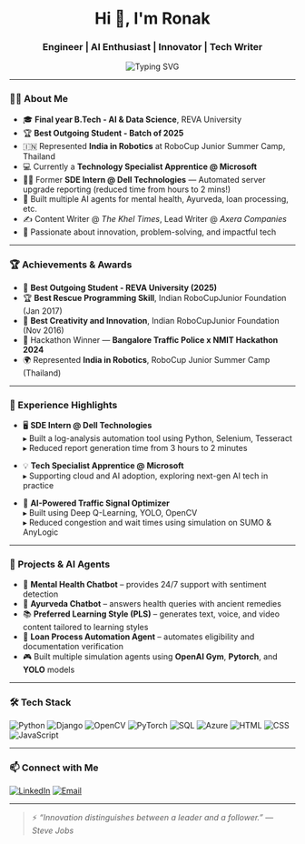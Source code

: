<h1 align="center">Hi 👋, I'm Ronak</h1>
<h3 align="center">Engineer | AI Enthusiast | Innovator | Tech Writer</h3>

<p align="center">
  <img src="https://readme-typing-svg.demolab.com?font=Fira+Code&size=24&pause=1000&color=00F9FF&center=true&vCenter=true&width=435&lines=AI+%26+Data+Science+Engineer;Building+cool+AI+Agents+%F0%9F%A4%96;Tech+Writer+%F0%9F%93%9A;Hackathon+Winner+%F0%9F%8F%86;Python+%7C+%7C+OpenCV+%7C+Cloud" alt="Typing SVG" />
</p>

---

### 👨‍🎓 About Me

- 🎓 **Final year B.Tech - AI & Data Science**, REVA University  
- 🏆 **Best Outgoing Student - Batch of 2025**  
- 🇮🇳 Represented **India in Robotics** at RoboCup Junior Summer Camp, Thailand  
- 💻 Currently a **Technology Specialist Apprentice @ Microsoft**  
- 🧑‍💻 Former **SDE Intern @ Dell Technologies** — Automated server upgrade reporting (reduced time from hours to 2 mins!)  
- 🧠 Built multiple AI agents for mental health, Ayurveda, loan processing, etc.  
- ✍️ Content Writer @ *The Khel Times*, Lead Writer @ *Axera Companies*  
- 🎯 Passionate about innovation, problem-solving, and impactful tech  

---

### 🏆 Achievements & Awards

- 🏅 **Best Outgoing Student - REVA University (2025)**  
- 🏆 **Best Rescue Programming Skill**, Indian RoboCupJunior Foundation (Jan 2017)  
- 🥇 **Best Creativity and Innovation**, Indian RoboCupJunior Foundation (Nov 2016)  
- 🧠 Hackathon Winner — **Bangalore Traffic Police x NMIT Hackathon 2024**  
- 🌍 Represented **India in Robotics**, RoboCup Junior Summer Camp (Thailand)

---

### 💼 Experience Highlights

- 🖥️ **SDE Intern @ Dell Technologies**  
  ▸ Built a log-analysis automation tool using Python, Selenium, Tesseract  
  ▸ Reduced report generation time from 3 hours to 2 minutes  
  
- 💡 **Tech Specialist Apprentice @ Microsoft**  
  ▸ Supporting cloud and AI adoption, exploring next-gen AI tech in practice

- 🚦 **AI-Powered Traffic Signal Optimizer**  
  ▸ Built using Deep Q-Learning, YOLO, OpenCV  
  ▸ Reduced congestion and wait times using simulation on SUMO & AnyLogic

---

### 🚀 Projects & AI Agents

- 🤖 **Mental Health Chatbot** – provides 24/7 support with sentiment detection  
- 🌿 **Ayurveda Chatbot** – answers health queries with ancient remedies  
- 📚 **Preferred Learning Style (PLS)** – generates text, voice, and video content tailored to learning styles  
- 🏦 **Loan Process Automation Agent** – automates eligibility and documentation verification  
- 🎮 Built multiple simulation agents using **OpenAI Gym**, **Pytorch**, and **YOLO** models

---

### 🛠️ Tech Stack

![Python](https://img.shields.io/badge/-Python-3776AB?style=flat&logo=python&logoColor=white)
![Django](https://img.shields.io/badge/-Django-092E20?style=flat&logo=django)
![OpenCV](https://img.shields.io/badge/-OpenCV-5C3EE8?style=flat&logo=opencv)
![PyTorch](https://img.shields.io/badge/-PyTorch-EE4C2C?style=flat&logo=pytorch&logoColor=white)
![SQL](https://img.shields.io/badge/-SQL-4479A1?style=flat&logo=postgresql&logoColor=white)
![Azure](https://img.shields.io/badge/-Azure-0078D4?style=flat&logo=microsoft-azure&logoColor=white)
![HTML](https://img.shields.io/badge/-HTML-E34F26?style=flat&logo=html5&logoColor=white)
![CSS](https://img.shields.io/badge/-CSS-1572B6?style=flat&logo=css3&logoColor=white)
![JavaScript](https://img.shields.io/badge/-JavaScript-F7DF1E?style=flat&logo=javascript&logoColor=black)

---


### 📫 Connect with Me

[![LinkedIn](https://img.shields.io/badge/-LinkedIn-0A66C2?style=flat&logo=linkedin&logoColor=white)](https://linkedin.com/in/ronak-jain-b70362249/)
[![Email](https://img.shields.io/badge/-Email-D14836?style=flat&logo=gmail&logoColor=white)](mailto:ronakofficial1414@gmail.com)


---

> ⚡ *“Innovation distinguishes between a leader and a follower.” — Steve Jobs*

